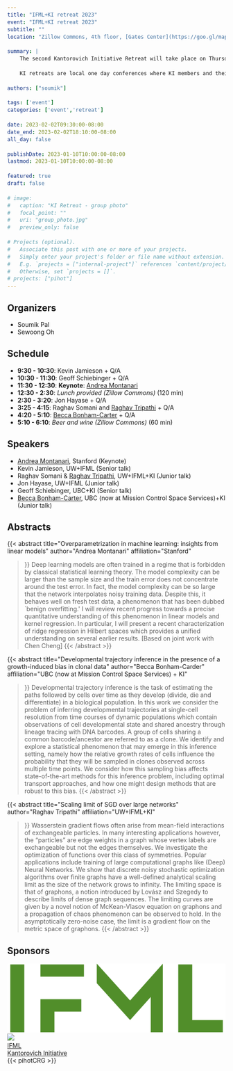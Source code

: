 ```yaml
---
title: "IFML+KI retreat 2023"
event: "IFML+KI retreat 2023"
subtitle: ""
location: "Zillow Commons, 4th floor, [Gates Center](https://goo.gl/maps/qYR5pYtDso7KgYJN9)"

summary: |
    The second Kantorovich Initiative Retreat will take place on Thursday February 2nd, 2023 in Zillow Commons, 4th floor, [Gates Center](https://goo.gl/maps/qYR5pYtDso7KgYJN9). This is in collaboration with UW Institute for Foundations in Machine Learning (IFML). 
    
    KI retreats are local one day conferences where KI members and their research groups get together to socialize and discuss potential collaborations.  

authors: ["soumik"]

tags: ['event']
categories: ['event','retreat']

date: 2023-02-02T09:30:00-08:00
date_end: 2023-02-02T18:10:00-08:00
all_day: false

publishDate: 2023-01-10T10:00:00-08:00
lastmod: 2023-01-10T10:00:00-08:00

featured: true
draft: false

# image:
#   caption: "KI Retreat - group photo"
#   focal_point: ""
#   uri: "group_photo.jpg"
#   preview_only: false

# Projects (optional).
#   Associate this post with one or more of your projects.
#   Simply enter your project's folder or file name without extension.
#   E.g. `projects = ["internal-project"]` references `content/project/deep-learning/index.md`.
#   Otherwise, set `projects = []`.
# projects: ["pihot"]
---
```


## Organizers
  * Soumik Pal
  * Sewoong Oh

## Schedule
  * **9:30  - 10:30**: Kevin Jamieson + Q/A 
  * **10:30 - 11:30**: Geoff Schiebinger + Q/A
  * **11:30 - 12:30**: **Keynote**: [Andrea
    Montanari](#overparametrization-in-machine-learning-insights-from-linear-models)
  * **12:30 - 2:30**: _Lunch provided (Zillow Commons)_ (120 min)
  * **2:30 - 3:20**: Jon Hayase + Q/A
  * **3:25 - 4:15**: Raghav Somani and [Raghav
    Tripathi](#scaling-limit-of-sgd-over-large-networks) + Q/A
  * **4:20 - 5:10**: [Becca
    Bonham-Carter](#developmental-trajectory-inference-in-the-presence-of-a-growth-induced-bias-in-clonal-data) + Q/A
  * **5:10 - 6:10**: _Beer and wine (Zillow Commons)_ (60 min)


## Speakers


  * [Andrea Montanari](#overparametrization-in-machine-learning-insights-from-linear-models), Stanford (Keynote)
  * Kevin Jamieson, UW+IFML (Senior talk)
  * Raghav Somani & [Raghav Tripathi](#scaling-limit-of-sgd-over-large-networks), UW+IFML+KI (Junior talk)
  * Jon Hayase, UW+IFML (Junior talk)
  * Geoff Schiebinger, UBC+KI (Senior talk)
  * [Becca
    Bonham-Carter](#developmental-trajectory-inference-in-the-presence-of-a-growth-induced-bias-in-clonal-data),
    UBC (now at Mission Control Space Services)+KI (Junior talk)


## Abstracts

{{< abstract
  title="Overparametrization in machine learning: insights from linear models"
  author="Andrea Montanari"
  affiliation="Stanford"
>}}
Deep learning models are often trained in a regime that is forbidden by
classical statistical learning theory.  The model complexity can be larger than
the sample size and the train error does not concentrate around the test error.
In fact, the model complexity can be so large that the network interpolates
noisy training data. Despite this, it behaves well on fresh test  data, a
phenomenon that has been dubbed `benign overfitting.'
I will review recent progress towards a precise quantitative understanding of
this phenomenon in linear models and kernel regression. In particular, I will
present a recent characterization of ridge regression in Hilbert spaces which
provides a unified understanding on several earlier results.  [Based on joint
work with Chen Cheng]
{{< /abstract >}}

{{< abstract
  title="Developmental trajectory inference in the presence of a growth-induced bias in clonal data"
  author="Becca Bonham-Carder"
  affiliation="UBC (now at Mission Control Space Services) + KI"
>}}
Developmental trajectory inference is the task of estimating the paths followed
by cells over time as they develop (divide, die and differentiate) in a
biological population. In this work we consider the problem of inferring
developmental trajectories at single-cell resolution from time courses of
dynamic populations which contain observations of cell developmental state and
shared ancestry through lineage tracing with DNA barcodes. A group of cells
sharing a common barcode/ancestor are referred to as a clone.
We identify and explore a statistical phenomenon that may emerge in this
inference setting, namely how the relative growth rates of cells influence the
probability that they will be sampled in clones observed across multiple time
points. We consider how this sampling bias affects state-of-the-art methods for
this inference problem, including optimal transport approaches, and how one
might design methods that are robust to this bias.
{{< /abstract >}}


{{< abstract
  title="Scaling limit of SGD over large networks"
  author="Raghav Tripathi"
  affiliation="UW+IFML+KI"
>}}
Wasserstein gradient flows often arise from mean-field interactions of
exchangeable particles. In many interesting applications however, the
“particles” are edge weights in a graph whose vertex labels are exchangeable but
not the edges themselves. We investigate the optimization of functions over this
class of symmetries. Popular applications include training of large
computational graphs like (Deep) Neural Networks. We show that discrete noisy
stochastic optimization algorithms over finite graphs have a well-defined
analytical scaling limit as the size of the network grows to infinity. The
limiting space is that of graphons, a notion introduced by Lovász and Szegedy to
describe limits of dense graph sequences. The limiting curves are given by a
novel notion of McKean-Vlasov equation on graphons and a propagation of chaos
phenomenon can be observed to hold. In the asymptotically zero-noise case, the
limit is a gradient flow on the metric space of graphons.
{{< /abstract >}}


## Sponsors

<div class="row">
  <div class="col d-flex align-items-center justify-content-center">
    <a href="https://ifml.institute" target="_blank">
      <img class="tight" src="IFML-logo.svg">
    </a>
  </div>
  <div class="col d-flex align-items-center justify-content-center">
    <a href="/">
    <img style="width:60%" class="tight" src="/img/avatar.png">
    </a>
  </div>
</div>
<div class="row mt-4">
  <div class="col d-flex align-items-center justify-content-center">
    <span class="caption"><a
    href="https://www.ifml.institute/" target="_blank">IFML</a></span>
  </div>
  <div class="col d-flex align-items-center justify-content-center">
  <span class="caption"><a href="/">Kantorovich Initiative</a></span>
  </div>
</div>
{{< pihotCRG >}}
